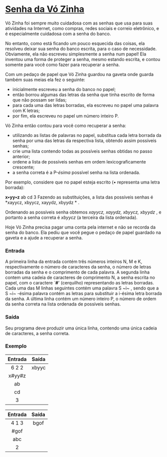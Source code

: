 
# [Senha da Vó Zinha](https://olimpiada.ic.unicamp.br/pratique/p2/2021/f2/senha/)

Vó Zinha foi sempre muito cuidadosa com as senhas que usa para suas atividades na Internet, como compras, redes sociais e correio eletrônico, e é especialmente cuidadosa com a senha do banco.

No entanto, como está ficando um pouco esquecida das coisas, ela resolveu deixar sua senha do banco escrita, para o caso de necessidade. Obviamente, ela não escreveu simplesmente a senha num papel! Ela inventou uma forma de proteger a senha, mesmo estando escrita, e contou somente para você como fazer para recuperar a senha.

Com um pedaço de papel que Vó Zinha guardou na gaveta onde guarda também suas meias ela fez o seguinte:

* inicialmente escreveu a senha do banco no papel;
* então borrou algumas das letras da senha que tinha escrito de forma que não possam ser lidas;
* para cada uma das letras borradas, ela escreveu no papel uma palavra com K letras;
* por fim, ela escreveu no papel um número inteiro P.

Vó Zinha então contou para você como recuperar a senha:

* utilizando as listas de palavras no papel, substitua cada letra borrada da senha por uma das letras da respectiva lista, obtendo assim possíveis senhas;
* crie uma lista contendo todas as possíveis senhas obtidas no passo anterior;
* ordene a lista de possíveis senhas em ordem lexicograficamente crescente;
* a senha correta é a P-*ésima* possível senha na lista ordenada.

Por exemplo, considere que no papel esteja escrito (• representa uma letra borrada):

**x•yy•z**
ab
cd
3
Fazendo as substituições, a lista das possíveis senhas é  *xayycz, xbyycz, xayydz, xbyydz * .

Ordenando as possíveis senha obtemos  *xayycz, xayydz, xbyycz, xbyydz* , e portanto a senha correta é *xbyycz* (a terceira da lista ordenada).

Hoje Vó Zinha precisa pagar uma conta pela internet e não se recorda da senha do banco. Ela pediu que você pegue o pedaço de papel guardado na gaveta e a ajude a recuperar a senha.

### Entrada

A primeira linha da entrada contém três números inteiros N, M e K, respectivamente o número de caracteres da senha, o número de letras borradas da senha e o comprimento de cada palavra. A segunda linha contem uma cadeia de caracteres de comprimento N, a senha escrita no papel, com o caractere `**#**' (cerquilho) representando as letras borradas. Cada uma das M linhas seguintes contém uma palavra S ~i~ , sendo que a S ~i~ -ésima palavra contém as letras para substituir a i-ésima letra borrada da senha. A última linha contém um número inteiro P, o número de ordem da senha correta na lista ordenada de possíveis senhas.

### Saída

Seu programa deve produzir uma única linha, contendo uma única cadeia de caracteres, a senha correta.

### Exemplo

| Entrada | Saída |
| :-----: | :----: |
|  6 2 2  | xbyyc |
| x#yy#z |        |
|   ab   |        |
|   cd   |        |
|    3    |        |

| Entrada | Saída |
| :-----: | :----: |
|  4 1 3  |  bgof  |
|  #gof  |        |
|   abc   |        |
|    2    |        |
